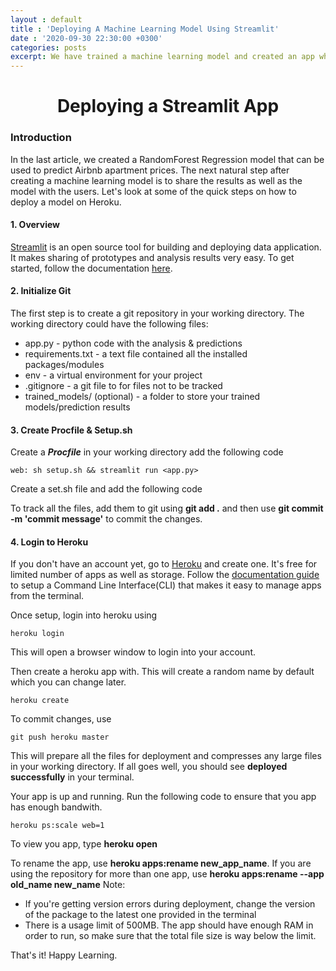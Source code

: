 ```yaml
---
layout : default
title : 'Deploying A Machine Learning Model Using Streamlit'
date : '2020-09-30 22:30:00 +0300'
categories: posts
excerpt: We have trained a machine learning model and created an app where everyone can play around with the data and make a few predictions with it. How do we make this app available on the web? In this article I look at how a streamlit app can be deployed on Heroku.
---
```

# <center>Deploying a Streamlit App</center>

### Introduction
In the last article, we created a RandomForest Regression model that can be used to predict Airbnb apartment prices. The next natural step after creating a machine learning model is to share the results as well as the model with the users. Let's look at some of the quick steps on how to deploy a model on Heroku.

#### 1. Overview
[Streamlit](https://www.streamlit.io/) is an open source tool for building and deploying data application. It makes sharing of prototypes and analysis results very easy. To get started, follow the documentation [here](https://docs.streamlit.io/en/stable/).

#### 2. Initialize Git
The first step is to create a git repository in your working directory. The working directory could have the following files:
- app.py - python code with the analysis & predictions
- requirements.txt - a text file contained all the installed packages/modules
- env - a virtual environment for your project
- .gitignore - a git file to for files not to be tracked
- trained_models/ (optional) - a folder to store your trained models/prediction results

#### 3. Create Procfile & Setup.sh
Create a ***Procfile*** in your working directory add the following code

```
web: sh setup.sh && streamlit run <app.py>
```

Create a set.sh file and add the following code
<script src="https://gist.github.com/wkirui/f89a96b027e71b992dcb5e59e61eb98f.js"></script>

To track all the files, add them to git using **git add .** and then use **git commit -m 'commit message'** to commit the changes.

#### 4. Login to Heroku
If you don't have an account yet, go to [Heroku](https://dashboard.heroku.com/) and create one. It's free for limited number of apps as well as storage.
Follow the [documentation guide](https://devcenter.heroku.com/articles/heroku-cli) to setup a Command Line Interface(CLI) that makes it easy to manage apps from the terminal.

Once setup, login into heroku using

```
heroku login
```
This will open a browser window to login into your account.

Then create a heroku app with. This will create a random name by default which you can change later.
```
heroku create
```
To commit changes, use
```
git push heroku master
```
This will prepare all the files for deployment and compresses any large files in your working directory. If all goes well, you should see **deployed successfully** in your terminal.

Your app is up and running. Run the following code  to ensure that you app has enough bandwith.

```
heroku ps:scale web=1
```
To view you app, type **heroku open**

To rename the app, use **heroku apps:rename new_app_name**. If you are using the repository for more than one app, use **heroku apps:rename --app old_name new_name**
Note:
- If you're getting version errors during deployment, change the version of the package to the latest one provided in the terminal
- There is a usage limit of 500MB. The app should have enough RAM in order to run, so make sure that the total file size is way below the limit.

That's it! Happy Learning.